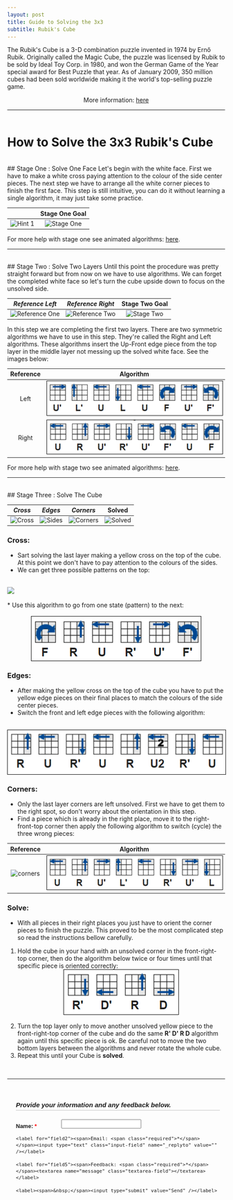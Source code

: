 ```yaml
---
layout: post
title: Guide to Solving the 3x3
subtitle: Rubik's Cube
---
```


<div style="border-bottom:1px solid black">
<p>
The Rubik's Cube is a 3-D combination puzzle invented in 1974 by Ernő Rubik. Originally called the Magic Cube, the puzzle was licensed by Rubik to be sold by Ideal Toy Corp. in 1980, and won the German Game of the Year special award for Best Puzzle that year. As of January 2009, 350 million cubes had been sold worldwide making it the world's top-selling puzzle game.
</p>
<p style="text-align:center"> More information: <a href="http://simplyadvanced.net/blog/cheat-sheet-for-windows-command-prompt/">here</a></p>
</div>
<br>

# How to Solve the 3x3 Rubik's Cube
<br>
## Stage One : Solve One Face
Let's begin with the white face. First we have to make a white cross paying attention to the colour of the side center pieces. The next step we have to arrange all the white corner pieces to finish the first face. This step is still intuitive, you can do it without learning a single algorithm, it may just take some practice. 

| | __Stage One Goal__ |
| :---: | :---: |
| ![Hint 1](https://ruwix.com/pics/solution/01.png) | ![Stage One](https://ruwix.com/pics/solution/03.png) | 

For more help with stage one see animated algorithms: [here](
https://ruwix.com/the-rubiks-cube/how-to-solve-the-rubiks-cube-beginners-method/step-1-first-layer-edges/).

____
<br>
## Stage Two : Solve Two Layers
Until this point the procedure was pretty straight forward but from now on we have to use algorithms. We can forget the completed white face so let's turn the cube upside down to focus on the unsolved side.

| *Reference Left* | *Reference Right* | __Stage Two Goal__ |
| :---: | :---: | :---: |
| ![Reference One](https://ruwix.com/pics/solution/09.png) | ![Reference Two](https://ruwix.com/pics/solution/08.png) | ![Stage Two](https://ruwix.com/pics/solution/07.png) |

In this step we are completing the first two layers. There are two symmetric algorithms we have to use in this step. They're called the Right and Left algorithms. These algorithms insert the Up-Front edge piece from the top layer in the middle layer not messing up the solved white face. See the images below:

| Reference | Algorithm |
| :---: | :---: |
| Left | <img src="/img/rubik_stage_2_ref_left.png" style="border:1px solid black" /> |
| Right | <img src="/img/rubik_stage_2_ref_right.png" style="border:1px solid black" /> |

For more help with stage two see animated algorithms: [here](https://ruwix.com/the-rubiks-cube/how-to-solve-the-rubiks-cube-beginners-method/step3-second-layer-f2l/).

___
<br>
## Stage Three : Solve The Cube

| *Cross* | *Edges* | *Corners* | __Solved__ |
| :---: | :---: | :---: | :---: |
| ![Cross](https://ruwix.com/pics/solution/12.png) | ![Sides](https://ruwix.com/pics/solution/13.png) | ![Corners](https://ruwix.com/pics/solution/16.png) | ![Solved](https://ruwix.com/pics/solution/17.png) |

### Cross:
* Sart solving the last layer making a yellow cross on the top of the cube. At this point we don't have to pay attention to the colours of the sides.
* We can get three possible patterns on the top: <br>
<br>
<img src="https://ruwix.com/pics/solution/11.png" style="display:block; margin:auto" />
<br>
* Use this algorithm to go from one state (pattern) to the next: <br>
<br>
<img src="/img/rubik_stage_3_cross.png" style="border:1px solid black; display:block; margin:auto" />

### Edges:
* After making the yellow cross on the top of the cube you have to put the yellow edge pieces on their final places to match the colours of the side center pieces. 
* Switch the front and left edge pieces with the following algorithm: <br>
<br>
<img src="/img/rubik_stage_3_edges.png" style="border:1px solid black; display:block; margin:auto" />

### Corners:
* Only the last layer corners are left unsolved. First we have to get them to the right spot, so don't worry about the orientation in this step.
* Find a piece which is already in the right place, move it to the right-front-top corner then apply the following algorithm to switch (cycle) the three wrong pieces:

| Reference | Algorithm |
| :---: | :---: |
| ![corners](https://ruwix.com/pics/solution/15.png) | <img src="/img/rubik_stage_3_corners.png" style="border:1px solid black" /> |

### Solve: 
* With all pieces in their right places you just have to orient the corner pieces to finish the puzzle. This proved to be the most complicated step so read the instructions bellow carefully.
1. Hold the cube in your hand with an unsolved corner in the front-right-top corner, then do the algorithm below twice or four times until that specific piece is oriented correctly: <br>
<img src="/img/rubik_stage_3_final.png" style="border:1px solid black; display:block; margin:auto" /><br>
2. Turn the top layer only to move another unsolved yellow piece to the front-right-top corner of the cube and do the same __R' D' R D__ algorithm again until this specific piece is ok. Be careful not to move the two bottom layers between the algorithms and never rotate the whole cube.
3. Repeat this until your Cube is __solved__.
<br>

___
<br>

<div class="form-style-2">
<div class="form-style-2-heading">Provide your information and any feedback below.</div>
<form action="https://formspree.io/ppevans11@gmail.com"
      method="POST">
	<label for="field1"><span>Name: <span class="required">*</span></span><input type="text" class="input-field" name="name" value="" /></label>

	<label for="field2"><span>Email: <span class="required">*</span></span><input type="text" class="input-field" name="_replyto" value="" /></label>

	<label for="field5"><span>Feedback: <span class="required">*</span></span><textarea name="message" class="textarea-field"></textarea></label>

	<label><span>&nbsp;</span><input type="submit" value="Send" /></label>
</form>
</div>
<br>

<br>
<style type="text/css">
.form-style-2{
    max-width: 500px;
    padding: 20px 12px 10px 20px;
    font: 13px Arial, Helvetica, sans-serif;
}
.form-style-2-heading{
    font-weight: bold;
    font-style: italic;
    border-bottom: 2px solid #ddd;
    margin-bottom: 20px;
    font-size: 15px;
    padding-bottom: 3px;
}
.form-style-2 label{
    display: block;
    margin: 0px 0px 15px 0px;
}
.form-style-2 label > span{
    width: 100px;
    font-weight: bold;
    float: left;
    padding-top: 8px;
    padding-right: 5px;
}
.form-style-2 span.required{
    color:red;
}
}
.form-style-2 input.input-field{
    width: 48%;
    
}

.form-style-2 input.input-field, 
.form-style-2 .textarea-field{
    box-sizing: border-box;
    -webkit-box-sizing: border-box;
    -moz-box-sizing: border-box;
    border: 1px solid #C2C2C2;
    box-shadow: 1px 1px 4px #EBEBEB;
    -moz-box-shadow: 1px 1px 4px #EBEBEB;
    -webkit-box-shadow: 1px 1px 4px #EBEBEB;
    border-radius: 3px;
    -webkit-border-radius: 3px;
    -moz-border-radius: 3px;
    padding: 7px;
    outline: none;
}
.form-style-2 .input-field:focus, 
.form-style-2 .textarea-field:focus{
    border: 1px solid #0C0;
}
.form-style-2 .textarea-field{
    height:100px;
    width: 55%;
}
.form-style-2 input[type=submit],
.form-style-2 input[type=button]{
    border: none;
    padding: 8px 15px 8px 15px;
    background: #FF8500;
    color: #fff;
    box-shadow: 1px 1px 4px #DADADA;
    -moz-box-shadow: 1px 1px 4px #DADADA;
    -webkit-box-shadow: 1px 1px 4px #DADADA;
    border-radius: 3px;
    -webkit-border-radius: 3px;
    -moz-border-radius: 3px;
}
.form-style-2 input[type=submit]:hover,
.form-style-2 input[type=button]:hover{
    background: #EA7B00;
    color: #fff;
}
</style>
